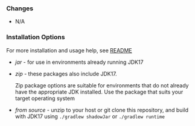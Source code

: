 ### Changes
- N/A

### Installation Options
For more installation and usage help, see [README](https://github.com/valley-fordham/automation-server)

- *jar* - for use in environments already running JDK17
- *zip* - these packages also include JDK17.
    
    Zip package options are suitable for environments that do not already have the appropriate JDK installed. Use the package that suits your target operating system
- *from source* - unzip to your host or git clone this repository, and build with JDK17 using `./gradlew shadowJar` or `./gradlew runtime`
